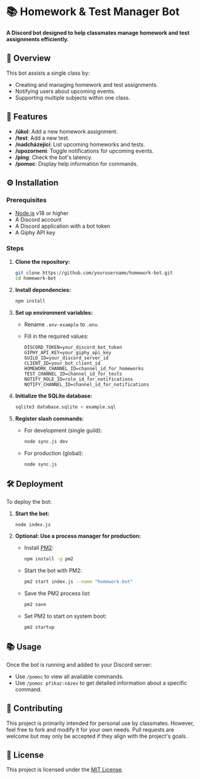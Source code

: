 # 📚 Homework & Test Manager Bot

**A Discord bot designed to help classmates manage homework and test assignments efficiently.**

## 📝 Overview

This bot assists a single class by:

- Creating and managing homework and test assignments.
- Notifying users about upcoming events.
- Supporting multiple subjects within one class.

## 🚀 Features

- **/úkol**: Add a new homework assignment.
- **/test**: Add a new test.
- **/nadcházející**: List upcoming homeworks and tests.
- **/upozorneni**: Toggle notifications for upcoming events.
- **/ping**: Check the bot's latency.
- **/pomoc**: Display help information for commands.

## ⚙️ Installation

### Prerequisites

- [Node.js](https://nodejs.org/) v18 or higher
- A Discord account
- A Discord application with a bot token
- A Giphy API key

### Steps

1. **Clone the repository:**

   ```bash
   git clone https://github.com/yourusername/homework-bot.git
   cd homework-bot
   ```

2. **Install dependencies:**

   ```bash
   npm install
   ```

3. **Set up environment variables:**

    - Rename `.env-example` to `.env`.
    - Fill in the required values:

      ```env
      DISCORD_TOKEN=your_discord_bot_token
      GIPHY_API_KEY=your_giphy_api_key
      GUILD_ID=your_discord_server_id
      CLIENT_ID=your_bot_client_id
      HOMEWORK_CHANNEL_ID=channel_id_for_homeworks
      TEST_CHANNEL_ID=channel_id_for_tests
      NOTIFY_ROLE_ID=role_id_for_notifications
      NOTIFY_CHANNEL_ID=channel_id_for_notifications
      ```

4. **Initialize the SQLite database:**

   ```bash
   sqlite3 database.sqlite < example.sql
   ```

5. **Register slash commands:**

    - For development (single guild):

      ```bash
      node sync.js dev
      ```

    - For production (global):

      ```bash
      node sync.js
      ```

## 🛠️ Deployment

To deploy the bot:

1. **Start the bot:**

   ```bash
   node index.js
   ```

2. **Optional: Use a process manager for production:**

    - Install [PM2](https://pm2.keymetrics.io/):

      ```bash
      npm install -g pm2
      ```

    - Start the bot with PM2:

      ```bash
      pm2 start index.js --name "homework-bot"
      ```

    - Save the PM2 process list:

      ```bash
      pm2 save
      ```

    - Set PM2 to start on system boot:

      ```bash
      pm2 startup
      ```

## 📚 Usage

Once the bot is running and added to your Discord server:

- Use `/pomoc` to view all available commands.
- Use `/pomoc příkaz:název` to get detailed information about a specific command.

## 🤝 Contributing

This project is primarily intended for personal use by classmates. However, feel free to fork and modify it for your own needs. Pull requests are welcome but may only be accepted if they align with the project's goals.

## 📄 License

This project is licensed under the [MIT License](LICENSE).
